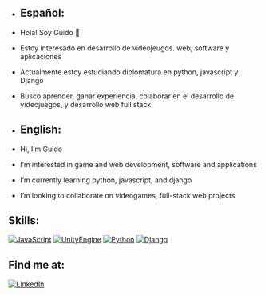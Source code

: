 - ## Español:
- Hola! Soy Guido 👋
- Estoy interesado en desarrollo de videojeugos. web, software y aplicaciones
- Actualmente estoy estudiando diplomatura en python, javascript y Django
- Busco aprender, ganar experiencia, colaborar en el desarrollo de videojuegos, y desarrollo web full stack

- ## English:
- Hi, I’m Guido
- I’m interested in game and web development, software and applications
- I’m currently learning python, javascript, and django
- I’m looking to collaborate on videogames, full-stack web projects

<!---
GuidoFrassetti/GuidoFrassetti is a ✨ special ✨ repository because its `README.md` (this file) appears on your GitHub profile.
You can click the Preview link to take a look at your changes.
--->
## Skills:
[![JavaScript](https://img.shields.io/badge/JavaScript-F7DF1E?style=for-the-badge&logo=javascript&logoColor=white&labelColor=101010)]()
[![UnityEngine](https://img.shields.io/badge/Unity-999999?style=for-the-badge&logo=unity&logoColor=white&labelColor=101010)]()
[![Python](https://img.shields.io/badge/Python-007396?style=for-the-badge&logo=python&logoColor=white&labelColor=101010)]()
[![Django](https://img.shields.io/badge/Django-green?style=for-the-badge&logo=django&logoColor=white&labelColor=101010)]()
## Find me at:
 
[![LinkedIn](https://img.shields.io/badge/LinkedIn-Guido_Frassetti-0077B5?style=for-the-badge&logo=linkedin&logoColor=white&labelColor=101010)](https://www.linkedin.com/in/guido-fr-930004204/)

